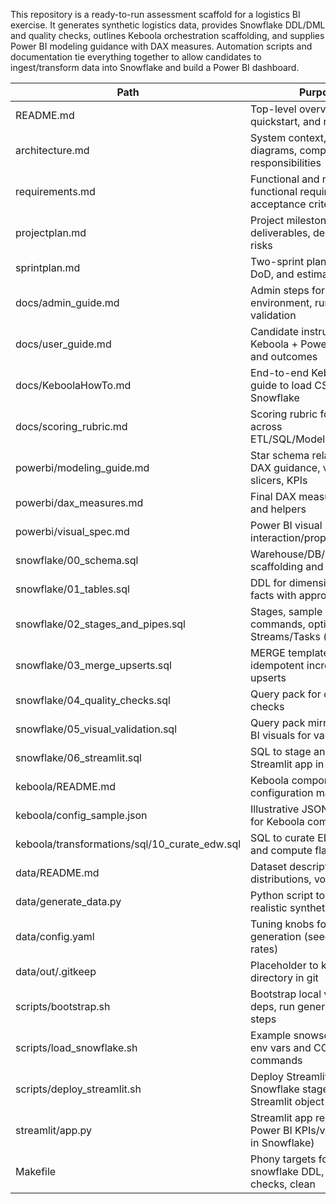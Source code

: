 This repository is a ready-to-run assessment scaffold for a logistics BI exercise. It generates synthetic logistics data, provides Snowflake DDL/DML and quality checks, outlines Keboola orchestration scaffolding, and supplies Power BI modeling guidance with DAX measures. Automation scripts and documentation tie everything together to allow candidates to ingest/transform data into Snowflake and build a Power BI dashboard.

| Path                                      | Purpose |
|-------------------------------------------|---------|
| README.md                                 | Top-level overview, quickstart, and repo usage |
| architecture.md                           | System context, data flow diagrams, component responsibilities |
| requirements.md                           | Functional and non-functional requirements with acceptance criteria |
| projectplan.md                            | Project milestones, deliverables, dependencies, risks |
| sprintplan.md                             | Two-sprint plan with stories, DoD, and estimates |
| docs/admin_guide.md                       | Admin steps for Snowflake, environment, running scripts, validation |
| docs/user_guide.md                        | Candidate instructions for Keboola + Power BI usage and outcomes |
| docs/KeboolaHowTo.md                      | End-to-end Keboola setup guide to load CSVs into Snowflake |
| docs/scoring_rubric.md                    | Scoring rubric for reviewers across ETL/SQL/Modeling/BI/Docs |
| powerbi/modeling_guide.md                 | Star schema relationships, DAX guidance, visuals, slicers, KPIs |
| powerbi/dax_measures.md                   | Final DAX measures for KPIs and helpers |
| powerbi/visual_spec.md                    | Power BI visual layout and interaction/props spec |
| snowflake/00_schema.sql                   | Warehouse/DB/schema/roles scaffolding and file formats |
| snowflake/01_tables.sql                   | DDL for dimensions and facts with appropriate types |
| snowflake/02_stages_and_pipes.sql         | Stages, sample COPY commands, optional Streams/Tasks (commented) |
| snowflake/03_merge_upserts.sql            | MERGE templates for idempotent incremental upserts |
| snowflake/04_quality_checks.sql           | Query pack for data quality checks |
| snowflake/05_visual_validation.sql         | Query pack mirroring Power BI visuals for validation |
| snowflake/06_streamlit.sql                 | SQL to stage and create Streamlit app in Snowflake |
| keboola/README.md                         | Keboola components and configuration mapping guide |
| keboola/config_sample.json                | Illustrative JSON scaffolding for Keboola components |
| keboola/transformations/sql/10_curate_edw.sql | SQL to curate EDW tables and compute flags |
| data/README.md                            | Dataset description, schema, distributions, volumes |
| data/generate_data.py                     | Python script to generate realistic synthetic CSVs |
| data/config.yaml                          | Tuning knobs for data generation (seed, volumes, rates) |
| data/out/.gitkeep                         | Placeholder to keep output directory in git |
| scripts/bootstrap.sh                      | Bootstrap local venv, install deps, run generator, next steps |
| scripts/load_snowflake.sh                 | Example snowsql loader with env vars and COPY commands |
| scripts/deploy_streamlit.sh               | Deploy Streamlit app to Snowflake stage and create Streamlit object |
| streamlit/app.py                          | Streamlit app replicating Power BI KPIs/visuals (runs in Snowflake) |
| Makefile                                  | Phony targets for venv, data, snowflake DDL, load, checks, clean |
